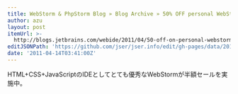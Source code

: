 ```yaml
---
title: WebStorm & PhpStorm Blog » Blog Archive » 50% OFF personal WebStorm licenses
author: azu
layout: post
itemUrl: >-
  http://blogs.jetbrains.com/webide/2011/04/50-off-on-personal-webstorm-licenses/
editJSONPath: 'https://github.com/jser/jser.info/edit/gh-pages/data/2011/04/index.json'
date: '2011-04-14T03:41:00Z'
---
```

HTML+CSS+JavaScriptのIDEとしてとても優秀なWebStormが半額セールを実施中。
